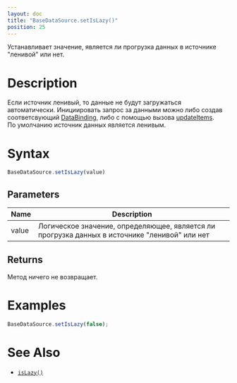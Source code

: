 ```yaml
---
layout: doc
title: "BaseDataSource.setIsLazy()"
position: 25
---
```


Устанавливает значение, является ли прогрузка данных в источнике "ленивой" или нет.

# Description

Если источник ленивый, то данные не будут загружаться автоматически. Инициировать запрос за данными можно либо создав соответсвующий [DataBinding](../../../DataBinding), либо с помощью вызова [updateItems](../BaseDataSource.updateItems/).  
По умолчанию источник данных является ленивым.

# Syntax

```js
BaseDataSource.setIsLazy(value)
```

## Parameters

|Name|Description|
|----|-----------|
|value|Логическое значение, определяющее, является ли прогрузка данных в источнике "ленивой" или нет|

## Returns

Метод ничего не возвращает.

# Examples

```js
BaseDataSource.setIsLazy(false);
```

# See Also

* [`isLazy()`](../BaseDataSource.isLazy/)